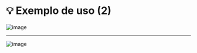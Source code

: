 # 💡 Exemplo de uso (2)

![image](https://github.com/user-attachments/assets/dba13e70-a014-42db-81e7-83e8a8307d20)

---

![image](https://github.com/user-attachments/assets/aab58c6f-74ae-439a-aa49-784fc2fb3326)
